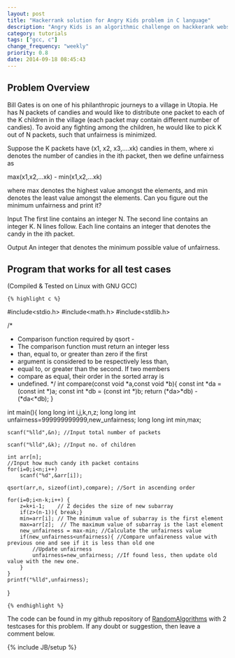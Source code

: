 ```yaml
---
layout: post
title: "Hackerrank solution for Angry Kids problem in C language"
description: "Angry Kids is an algorithmic challenge on hackkerank website. This is the solution I have made for it in C Language. It does not matter what language you use."
category: tutorials
tags: ["gcc, c"]
change_frequency: "weekly"
priority: 0.8
date: 2014-09-18 08:45:43
---
```


## Problem Overview

Bill Gates is on one of his philanthropic journeys to a village in Utopia. He has N packets of candies and would like to distribute one packet to each of the K children in the village (each packet may contain different number of candies). To avoid any fighting among the children, he would like to pick K out of N packets, such that unfairness is minimized.

Suppose the K packets have (x1, x2, x3,....xk) candies in them, where xi denotes the number of candies in the ith packet, then we define unfairness as

max(x1,x2,...xk) - min(x1,x2,...xk)

where max denotes the highest value amongst the elements, and min denotes the least value amongst the elements. Can you figure out the minimum unfairness and print it?

Input
The first line contains an integer N.
The second line contains an integer K. N lines follow. Each line contains an integer that denotes the candy in the ith packet.

Output
An integer that denotes the minimum possible value of unfairness.


## Program that works for all test cases

(Compiled & Tested on Linux with GNU GCC)

	{% highlight c %}
#include<stdio.h>
#include<math.h>
#include<stdlib.h>

/*
 * Comparison function required by qsort -
 * The comparison function must return an integer less
 * than, equal to, or greater than zero if the first   
 * argument is considered to be respectively less than,   
 * equal to, or greater than the second. If two members
 * compare as equal, their order in the sorted array is
 * undefined.
 */
int compare(const void *a,const void *b){
	const int *da = (const int *)a;
	const int *db = (const int *)b;
	return (*da>*db) - (*da<*db);
}

int main(){
	long long int i,j,k,n,z;
	long long int unfairness=999999999999,new_unfairness;
	long long int min,max;

	scanf("%lld",&n); //Input total number of packets

	scanf("%lld",&k); //Input no. of children

	int arr[n];
	//Input how much candy ith packet contains
	for(i=0;i<n;i++)
		scanf("%d",&arr[i]);

	qsort(arr,n, sizeof(int),compare); //Sort in ascending order

	for(i=0;i<n-k;i++) {
		z=k+i-1;	// Z decides the size of new subarray
		if(z>(n-1)){ break;}
		min=arr[i];	// The minimum value of subarray is the first element
		max=arr[z];  // The maximum value of subarray is the last element
		new_unfairness = max-min; //Calculate the unfairness value
		if(new_unfairness<unfairness){ //Compare unfaireness value with previous one and see if it is less than old one
			//Update unfairness
			unfairness=new_unfairness; //If found less, then update old value with the new one.
		}
	}
	printf("%lld",unfairness);
}

	{% endhighlight %}


The code can be found in my github repository of [RandomAlgorithms](https://github.com/bhavyanshu/RandomAlgorithms) with 2 testcases for this problem. If any doubt or suggestion, then leave a comment below.

{% include JB/setup %}
